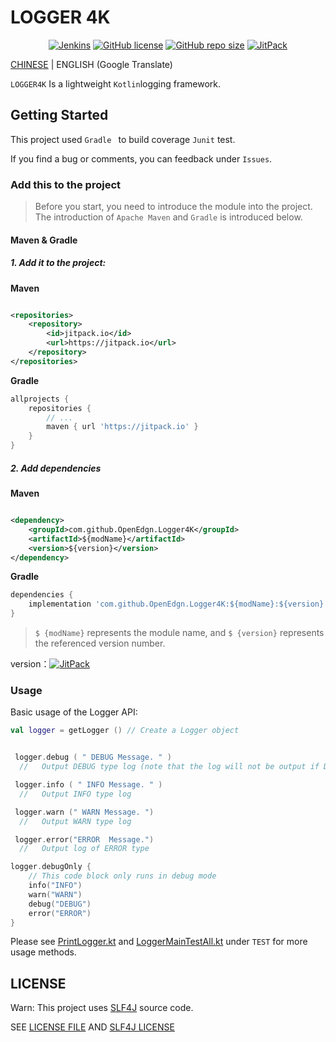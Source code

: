 # LOGGER 4K

<p style="text-align: center">
<a href="https://travis-ci.com/OpenEdgn/Logger4K" target="_blank"><img alt="Jenkins" src="https://img.shields.io/travis/OpenEdgn/Logger4K?branch=master&color=green&style=flat-square"/></a>
<a href="LICENSE"><img alt="GitHub license" src="https://img.shields.io/github/license/OpenEdgn/Logger4K?color=green&style=flat-square"></a>
<a href="#"><img alt="GitHub repo size" src="https://img.shields.io/github/repo-size/OpenEdgn/Logger4K?color=green&style=flat-square"></a>
<a href="https://jitpack.io/#OpenEdgn/Logger4K" target="_blank"> <img alt="JitPack" src="https://img.shields.io/jitpack/v/github/OpenEdgn/Logger4K?color=green&style=flat-square"></a>
</p>

[CHINESE](README_CN.md) | ENGLISH (Google Translate)

`LOGGER4K` Is a lightweight `Kotlin`logging framework.

## Getting Started

This project used `Gradle ` to build coverage `Junit` test.

If you find a bug or comments, you can feedback under `Issues`.

### Add this to the project

> Before you start, you need to introduce the module into the project. The introduction of `Apache Maven` and `Gradle` is introduced below.

#### Maven & Gradle

##### 1. Add it to the project:

**Maven**

```xml

<repositories>
    <repository>
        <id>jitpack.io</id>
        <url>https://jitpack.io</url>
    </repository>
</repositories>
```

**Gradle**

```groovy
allprojects {
    repositories {
        // ...
        maven { url 'https://jitpack.io' }
    }
}
```

##### 2. Add dependencies

**Maven**

```xml

<dependency>
    <groupId>com.github.OpenEdgn.Logger4K</groupId>
    <artifactId>${modName}</artifactId>
    <version>${version}</version>
</dependency>
```

**Gradle**

```groovy
dependencies {
    implementation 'com.github.OpenEdgn.Logger4K:${modName}:${version}'
}
```

> `$ {modName}` represents the module name, and `$ {version}` represents the referenced version number.

version：[![JitPack](https://img.shields.io/jitpack/v/github/OpenEdgn/Logger4K?label=version&style=flat-square)](https://jitpack.io/#OpenEdgn/Logger4K)

### Usage

Basic usage of the Logger API:

``` kotlin
val logger = getLogger () // Create a Logger object


 logger.debug ( " DEBUG Message. " ) 
  //   Output DEBUG type log (note that the log will not be output if DEBUG is not enabled)

 logger.info ( " INFO Message. " ) 
  //   Output INFO type log

 logger.warn (" WARN Message. ") 
  //   Output WARN type log

 logger.error("ERROR  Message.") 
  //   Output log of ERROR type

logger.debugOnly { 
    // This code block only runs in debug mode
    info("INFO")
    warn("WARN")
    debug("DEBUG")
    error("ERROR")
}

```

Please see [PrintLogger.kt](./logger-console/src/test/kotlin/logger4k/impl/console/PrintLogger.kt)
and [LoggerMainTestAll.kt](./logger-console/src/test/kotlin/logger4k/impl/console/LoggerMainTestAll.kt)  under `TEST` for more usage
methods.

## LICENSE

Warn: This project uses [SLF4J](https://github.com/qos-ch/slf4j) source code.

SEE [LICENSE FILE](./LICENSE) AND  [SLF4J LICENSE](https://github.com/qos-ch/slf4j/blob/master/LICENSE.txt)
